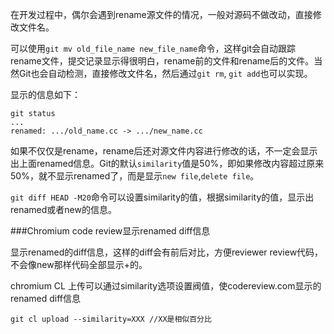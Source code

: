 在开发过程中，偶尔会遇到rename源文件的情况，一般对源码不做改动，直接修改文件名。

可以使用`git mv old_file_name new_file_name`命令，这样git会自动跟踪rename文件，提交记录显示得很明白，rename前的文件和rename后的文件。当然Git也会自动检测，直接修改文件名，然后通过`git rm`, `git add`也可以实现。

显示的信息如下：
```
git status
...
renamed: .../old_name.cc -> .../new_name.cc
```

如果不仅仅是rename，rename后还对源文件内容进行修改的话，不一定会显示出上面renamed信息。Git的默认`similarity`值是50%，即如果修改内容超过原来50%，就不显示renamed了，而是显示`new file`,`delete file`。

`git diff HEAD -M20`命令可以设置similarity的值，根据similarity的值，显示出renamed或者new的信息。

###Chromium code review显示renamed diff信息

显示renamed的diff信息，这样的diff会有前后对比，方便reviewer review代码，不会像new那样代码全部显示+的。

chromium CL 上传可以通过similarity选项设置阀值，使codereview.com显示的renamed diff信息

```
git cl upload --similarity=XXX //XX是相似百分比
```